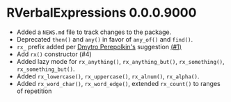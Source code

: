 # RVerbalExpressions 0.0.0.9000

* Added a `NEWS.md` file to track changes to the package.
* Deprecated `then()` and `any()` in favor of `any_of()` and `find()`. 
* `rx_` prefix added per [Dmytro Perepolkin's](https://github.com/dmi3kno)  suggestion [(#1)](https://github.com/VerbalExpressions/RVerbalExpressions/issues/1)
* Add `rx()` constructor (#4)
* Added lazy mode for `rx_anything()`, `rx_anything_but()`, `rx_something()`, `rx_something_but()`.
* Added `rx_lowercase()`, `rx_uppercase()`, `rx_alnum()`, `rx_alpha()`.
* Added `rx_word_char()`, `rx_word_edge()`, extended `rx_count()` to ranges of repetition 

